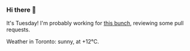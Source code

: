 ### Hi there :wave:

It's Tuesday! I'm probably working for [this bunch](https://github.com/kohofinancial), reviewing some pull requests.

Weather in Toronto: sunny, at +12°C.
